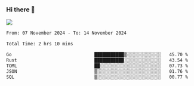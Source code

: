 ### Hi there 👋️

![](https://komarev.com/ghpvc/?username=Loner1024)

<!--START_SECTION:waka-->

```txt
From: 07 November 2024 - To: 14 November 2024

Total Time: 2 hrs 10 mins

Go                               ███████████▒░░░░░░░░░░░░░   45.70 %
Rust                             ███████████░░░░░░░░░░░░░░   43.54 %
TOML                             ██░░░░░░░░░░░░░░░░░░░░░░░   07.73 %
JSON                             ▒░░░░░░░░░░░░░░░░░░░░░░░░   01.76 %
SQL                              ▒░░░░░░░░░░░░░░░░░░░░░░░░   00.77 %
```

<!--END_SECTION:waka-->



